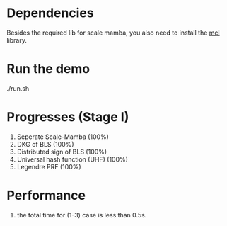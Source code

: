 # Dependencies
Besides the required lib for scale mamba, you also need to install the [mcl](https://github.com/herumi/mcl) library.

# Run the demo
./run.sh

# Progresses (Stage I)
1. Seperate Scale-Mamba (100%)
2. DKG of BLS (100%)
3. Distributed sign of BLS (100%)
4. Universal hash function (UHF) (100%)
5. Legendre PRF (100%)

# Performance
1. the total time for (1-3) case is less than 0.5s.